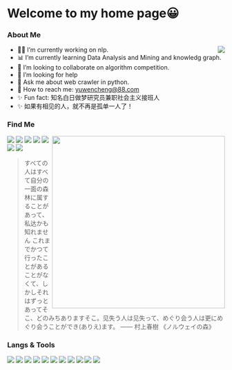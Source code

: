 # Welcome to my home page😀

### About Me

<a href="https://github.com/LittlefishStudent">
  <img align="right" src="https://github-readme-stats.vercel.app/api?username=LittlefishStudent&show_icons=true&hide_border=true&icon_color=586069&title_color=a0a9af%22%20width=%22400px%22" />
</a>


- 👨‍💻 I’m currently working on nlp.
- 📊 I’m currently learning Data Analysis and Mining and knowledg graph.
- 👯 I’m looking to collaborate on algorithm competition.
- 💁 I’m looking for help
- 💬 Ask me about web crawler in python.
- 📧 How to reach me: yuwencheng@88.com
- ✨ Fun fact: 知名白日做梦研究员兼职社会主义接班人
- ✨ 如果有相见的人，就不再是孤单一人了！


### Find Me

<a href="https://github.com/MisakaTAT">
  <img align="right" src="https://github-readme-stats.vercel.app/api/top-langs/?username=MisakaTAT&layout=compact&hide_border=true&icon_color=586069&title_color=a0a9af" width="400px" />
</a>

[![](https://img.shields.io/badge/-Twitter-1DA1F2?style=flat-square&logo=twitter&logoColor=white)](https://twitter.com/MisakaTat)
[![](https://img.shields.io/badge/Steam-0A4065?style=flat-square&logo=steam&logoColor=white)](https://steamcommunity.com/id/MisakaTAT)
[![](https://img.shields.io/badge/-Bilibili-00A1D6?style=flat-square&logo=bilibili&logoColor=white)](https://space.bilibili.com/50658990)
[![](https://img.shields.io/badge/-Blog-21759B?style=flat-square&logo=wordpress&logoColor=white)](https://mikuac.com)
[![](https://img.shields.io/badge/-Email-D14836?style=flat-square&logo=gmail&logoColor=white)](mailto:i@mikuac.com)
[![](https://img.shields.io/badge/QQ-faaf08?style=flat-square&logo=tencent-qq&logoColor=000000)](http://wpa.qq.com/msgrd?v=3&uin=1140667337&site=qq&menu=yes)
[![](https://img.shields.io/badge/-Telegram-444?style=flat-square&logo=telegram&logoColor=white)](https://t.me/MisakaTAT)

>すべての人はすべて自分の一面の森林に属することがあって、私达かも知れません これまでかつて行ったことがあることがなくて、しかしそれはずっとあってそこ、どのみちありますそこ。见失う人は见失って、めぐり会う人は更にめぐり会うことができ(ありえ)ます。   —— 村上春樹 《ノルウェイの森》

### Langs & Tools
![](https://img.shields.io/badge/-Golang-7ed5ea?style=flat-square&logo=Go&labelColor=04abd7&logoColor=white)
![](https://img.shields.io/badge/-Java-9c0200?style=flat-square&logo=Java&labelColor=red&logoColor=white)
![](https://img.shields.io/badge/-Python-1D415E?style=flat-square&logo=Python&labelColor=3772A2&logoColor=FFDA4C)
![](https://img.shields.io/badge/HTML5-ff7f5c?style=flat-square&logo=html5&labelColor=E34F26&logoColor=white)
![](https://img.shields.io/badge/-JavaScript-e5cd0c?style=flat-square&logo=JavaScript&labelColor=f7df1e&logoColor=white)
![](https://img.shields.io/badge/-CSS3-17344a?style=flat-square&logo=CSS3&labelColor=1471b6&logoColor=white)
![](https://img.shields.io/badge/-Kotlin-ff8901?style=flat-square&logo=Kotlin&labelColor=1471b6&logoColor=white)
![](https://img.shields.io/badge/Windows-11-2376bc?style=flat-square&logo=windows&logoColor=ffffff)
![](https://img.shields.io/badge/MacOS-000000?style=flat-square&logo=apple&logoColor=ffffff)
![](https://img.shields.io/badge/VS%20Code-blue?style=flat-square&logo=visual-studio-code&logoColor=ffffff)
![](https://img.shields.io/badge/Jetbrains-000000?style=flat-square&logo=jetbrains&logoColor=ffffff)
